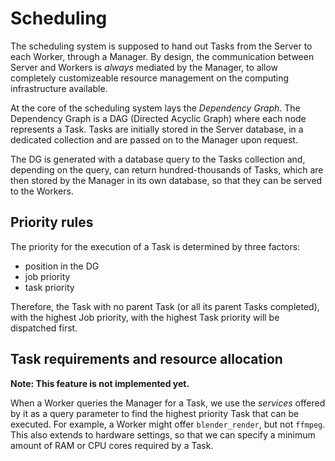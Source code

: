 # Scheduling

The scheduling system is supposed to hand out Tasks from the Server to each Worker, through a
Manager. By design, the communication between Server and Workers is *always* mediated by the
Manager, to allow completely customizeable resource management on the computing infrastructure 
available.

At the core of the scheduling system lays the *Dependency Graph*. The Dependency Graph is a DAG
(Directed Acyclic Graph) where each node represents a Task. Tasks are initially stored in the
Server database, in a dedicated collection and are passed on to the Manager upon request.

The DG is generated with a database query to the Tasks collection and, depending on the query, 
can return hundred-thousands of Tasks, which are then stored by the Manager in its own 
database, so that they can be served to the Workers.

## Priority rules

The priority for the execution of a Task is determined by three factors:

- position in the DG
- job priority
- task priority

Therefore, the Task with no parent Task (or all its parent Tasks completed), with the highest 
Job priority, with the highest Task priority will be dispatched first.

## Task requirements and resource allocation

**Note: This feature is not implemented yet.**

When a Worker queries the Manager for a Task, we use the *services* offered by it as a query
parameter to find the highest priority Task that can be executed. For example, a Worker 
might offer `blender_render`, but not `ffmpeg`. This also extends to hardware settings,
so that we can specify a minimum amount of RAM or CPU cores required by a Task.

